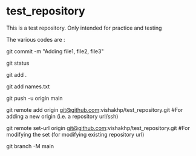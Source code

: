 # test_repository
This is a test repository. Only intended for practice and testing

The various codes are :

git commit -m "Adding file1, file2, file3"

git status

git add .

git add names.txt

git push -u origin main

git remote add origin git@github.com:vishakhp/test_repository.git 
#For adding a new origin (i.e. a repository url/ssh)

git remote set-url origin git@github.com:vishakhp/test_repository.git
#For modifying the set (for modifying existing repository url)

git branch -M main

